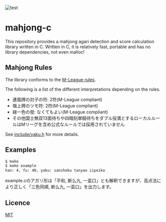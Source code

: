 ![test](https://github.com/otamajakusi/mahjong-c/actions/workflows/test.yaml/badge.svg)

# mahjong-c

This repository provides a mahjong agari detection and score calculation library written in C.
Written in C, it is relatively fast, portable and has no library dependencies, not even malloc!

## Mahjong Rules

The library conforms to the [M-League rules](https://m-league.jp/about/).

The following is a list of the different interpretations depending on the rules.
- 連風牌の対子の符: 2符(M-League compliant)
- 嶺上牌のツモ符: 2符(M-League compliant)
- 緑一色の發: なくてもよい(M-League compliant)
- その他国士無双13面待ちや四暗刻単騎待ちをダブル役満とするローカルルールはMリーグを含め公式なルールでは採用されていません

See [include/yaku.h](include/yaku.h) for more details.

## Examples

```bash
$ make
$ make example
han: 4, fu: 40, yaku: sanshoku tanyao iipeiko
```

example.cのアガリ形は「平和, 断么九, 一盃口」とも解釈できますが、高点法により正しく「三色同順, 断么九, 一盃口」を出力します。

## Licence

[MIT](LICENSE)

